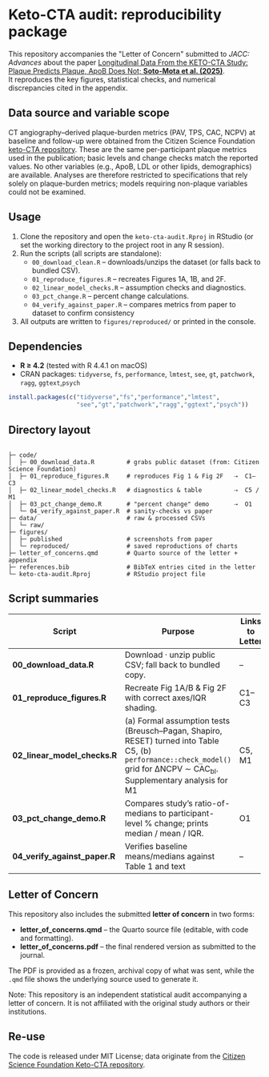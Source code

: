 # Keto-CTA audit: reproducibility package
This repository accompanies the "Letter of Concern" submitted to *JACC: Advances* about the paper [Longitudinal Data From the KETO-CTA Study: Plaque Predicts Plaque, ApoB Does Not; **Soto-Mota et al. (2025)**](https://www.jacc.org/doi/10.1016/j.jacadv.2025.101686).  
It reproduces the key figures, statistical checks, and numerical discrepancies cited in the appendix.

## Data source and variable scope

CT angiography–derived plaque-burden metrics (PAV, TPS, CAC, NCPV) at baseline and follow-up were obtained from the 
Citizen Science Foundation [keto-CTA repository](https://citizensciencefoundation.org/keto-cta/). These are the same per-participant plaque metrics used in the publication; 
basic levels and change checks match the reported values. No other variables (e.g., ApoB, LDL or other lipids, demographics) are 
available. Analyses are therefore restricted to specifications that rely solely on plaque-burden metrics; 
models requiring non-plaque variables could not be examined.

## Usage

1. Clone the repository and open the `keto-cta-audit.Rproj` in RStudio (or set the working directory to the project root in any R session).  
2. Run the scripts (all scripts are standalone):  
   - `00_download_clean.R` – downloads/unzips the dataset (or falls back to bundled CSV).  
   - `01_reproduce_figures.R` – recreates Figures 1A, 1B, and 2F.  
   - `02_linear_model_checks.R` – assumption checks and diagnostics.  
   - `03_pct_change.R` – percent change calculations.  
   - `04_verify_against_paper.R` – compares metrics from paper to dataset to confirm consistency 
3. All outputs are written to `figures/reproduced/` or printed in the console.

## Dependencies
* **R ≥ 4.2** (tested with R 4.4.1 on macOS)  
* CRAN packages: `tidyverse`, `fs`, `performance`, `lmtest`, `see`, `gt`, `patchwork`, `ragg`, `ggtext`,`psych`

```r
install.packages(c("tidyverse","fs","performance","lmtest",
                   "see","gt","patchwork","ragg","ggtext","psych"))
```

## Directory layout

```text

├─ code/
│  ├─ 00_download_data.R         # grabs public dataset (from: Citizen Science Foundation)
│  ├─ 01_reproduce_figures.R     # reproduces Fig 1 & Fig 2F   ⇢  C1–C3
│  ├─ 02_linear_model_checks.R   # diagnostics & table         ⇢  C5 / M1
│  ├─ 03_pct_change_demo.R       # "percent change" demo       ⇢  O1
│  └─ 04_verify_against_paper.R  # sanity-checks vs paper        
├─ data/                         # raw & processed CSVs
│  └─ raw/
├─ figures/
│  ├─ published                  # screenshots from paper
│  └─ reproduced/                # saved reproductions of charts
├─ letter_of_concerns.qmd        # Quarto source of the letter + appendix
├─ references.bib                # BibTeX entries cited in the letter
└─ keto-cta-audit.Rproj          # RStudio project file
```

## Script summaries

| Script | Purpose | Links to Letter |
|--------|---------|-----------------|
| **00_download_data.R** | Download · unzip public CSV; fall back to bundled copy. | – |
| **01_reproduce_figures.R** | Recreate Fig 1A/B & Fig 2F with correct axes/IQR shading. | C1–C3 |
| **02_linear_model_checks.R** | (a) Formal assumption tests (Breusch–Pagan, Shapiro, RESET) turned into Table C5, (b) `performance::check_model()` grid for ΔNCPV ∼ CAC<sub>bl</sub>. Supplementary analysis for M1 | C5, M1 |
| **03_pct_change_demo.R** | Compares study’s ratio-of-medians to participant-level % change; prints median / mean / IQR. | O1 |
| **04_verify_against_paper.R** | Verifies baseline means/medians against Table 1 and text | – |

## Letter of Concern

This repository also includes the submitted **letter of concern** in two forms:  
- **letter_of_concerns.qmd** – the Quarto source file (editable, with code and formatting).  
- **letter_of_concerns.pdf** – the final rendered version as submitted to the journal.  

The PDF is provided as a frozen, archival copy of what was sent, while the `.qmd` file shows the underlying source used to generate it.

Note: This repository is an independent statistical audit accompanying a letter of concern. It is not affiliated with the original study authors or their institutions.

## Re-use

The code is released under MIT License; data originate from the [Citizen Science Foundation Keto-CTA repository](https://citizensciencefoundation.org/keto-cta/).
